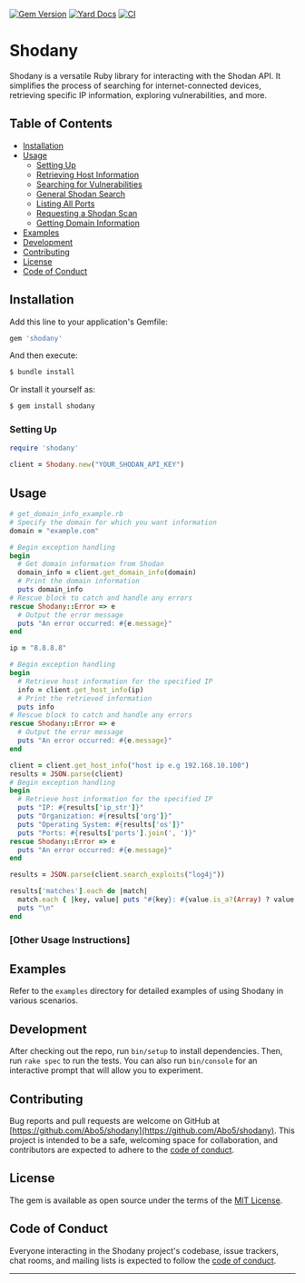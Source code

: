 [![Gem Version](https://badge.fury.io/rb/shodany.svg)](https://badge.fury.io/rb/shodany)
[![Yard Docs](http://img.shields.io/badge/shodany-docs-blue.svg)](https://www.rubydoc.info/gems/shodany/1.0)
[![CI](https://github.com/Abo5/shodany/actions/workflows/ci.yml/badge.svg)](https://github.com/Abo5/shodany/actions)

# Shodany

Shodany is a versatile Ruby library for interacting with the Shodan API. It simplifies the process of searching for internet-connected devices, retrieving specific IP information, exploring vulnerabilities, and more.

## Table of Contents
- [Installation](#installation)
- [Usage](#usage)
  - [Setting Up](#setting-up)
  - [Retrieving Host Information](#retrieving-host-information)
  - [Searching for Vulnerabilities](#searching-for-vulnerabilities)
  - [General Shodan Search](#general-shodan-search)
  - [Listing All Ports](#listing-all-ports)
  - [Requesting a Shodan Scan](#requesting-a-shodan-scan)
  - [Getting Domain Information](#getting-domain-information)
- [Examples](#examples)
- [Development](#development)
- [Contributing](#contributing)
- [License](#license)
- [Code of Conduct](#code-of-conduct)

## Installation

Add this line to your application's Gemfile:

```ruby
gem 'shodany'
```

And then execute:

```bash
$ bundle install
```

Or install it yourself as:

```bash
$ gem install shodany
```
### Setting Up

```ruby
require 'shodany'

client = Shodany.new("YOUR_SHODAN_API_KEY")
```

## Usage
```ruby
# get_domain_info_example.rb
# Specify the domain for which you want information
domain = "example.com"

# Begin exception handling
begin
  # Get domain information from Shodan
  domain_info = client.get_domain_info(domain)
  # Print the domain information
  puts domain_info
# Rescue block to catch and handle any errors
rescue Shodany::Error => e
  # Output the error message
  puts "An error occurred: #{e.message}"
end
```

```ruby
ip = "8.8.8.8"

# Begin exception handling
begin
  # Retrieve host information for the specified IP
  info = client.get_host_info(ip)
  # Print the retrieved information
  puts info
# Rescue block to catch and handle any errors
rescue Shodany::Error => e
  # Output the error message
  puts "An error occurred: #{e.message}"
end
```

```ruby
client = client.get_host_info("host ip e.g 192.168.10.100")
results = JSON.parse(client)
# Begin exception handling
begin
  # Retrieve host information for the specified IP
  puts "IP: #{results['ip_str']}"
  puts "Organization: #{results['org']}"
  puts "Operating System: #{results['os']}"
  puts "Ports: #{results['ports'].join(', ')}"
rescue Shodany::Error => e
  puts "An error occurred: #{e.message}"
end
```
```ruby
results = JSON.parse(client.search_exploits("log4j"))

results['matches'].each do |match|
  match.each { |key, value| puts "#{key}: #{value.is_a?(Array) ? value.join(', ') : value}" }
  puts "\n"
end
```
### [Other Usage Instructions]

## Examples

Refer to the `examples` directory for detailed examples of using Shodany in various scenarios.

## Development

After checking out the repo, run `bin/setup` to install dependencies. Then, run `rake spec` to run the tests. You can also run `bin/console` for an interactive prompt that will allow you to experiment.

## Contributing

Bug reports and pull requests are welcome on GitHub at [https://github.com/Abo5/shodany](https://github.com/Abo5/shodany). This project is intended to be a safe, welcoming space for collaboration, and contributors are expected to adhere to the [code of conduct](https://github.com/Abo5/shodany/blob/master/CODE_OF_CONDUCT.md).

## License

The gem is available as open source under the terms of the [MIT License](https://opensource.org/licenses/MIT).

## Code of Conduct

Everyone interacting in the Shodany project's codebase, issue trackers, chat rooms, and mailing lists is expected to follow the [code of conduct](https://github.com/Abo5/shodany/blob/master/CODE_OF_CONDUCT.md).

---
